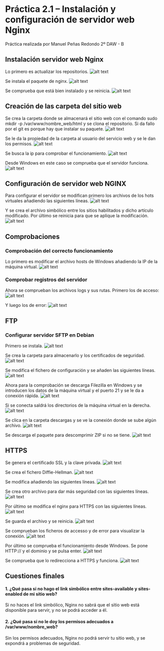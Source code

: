 # Práctica 2.1 – Instalación y configuración de servidor web Nginx

Práctica realizada por Manuel Peñas Redondo 2º DAW - B

## Instalación servidor web Nginx
Lo primero es actualizar los repositorios.
![alt text](/Manuelpr02.github.io//images/image-2.png)

Se instala el paquete de nginx.
![alt text](/Manuelpr02.github.io//images/image-4.png)

Se comprueba que está bien instalado y se reinicia.
![alt text](/Manuelpr02.github.io//images/image-3.png)

## Creación de las carpeta del sitio web
Se crea la carpeta donde se almacenará el sitio web con el comando sudo mkdir -p /var/www/nombre_web/html
y se clona el repositorio. Si da fallo por el git es porque hay que instalar su paquete.
![alt text](/images/image.png)

Se le da la propiedad de la carpeta al usuario del servicio web y se le dan los permisos.
![alt text](/images/image-5.png)

Se busca la ip para comprobar el funcionamiento.
![alt text](/images/image-6.png)

Desde Windows en este caso se comprueba que el servidor funciona.
![alt text](/images/image-8.png)

## Configuración de servidor web NGINX
Para configurar el servidor se modifican primero los archivos de los hots virtuales añadiendo las siguientes líneas.
![alt text](/images/image-9.png)

Y se crea el archivo simbólico entre los sitios habilitados y dicho artículo modificado.
Por último se reinicia para que se aplique la modificación.
![alt text](/images/image-10.png)

## Comprobaciones
### Comprobación del correcto funcionamiento
Lo primero es modificar el archivo hosts de Windows añadiendo la IP de la máquina virtual.
![alt text](/images/image-13.png)

### Comprobar registros del servidor
Ahora se comprueban los archivos logs y sus rutas. Primero los de acceso:
![alt text](/images/image-11.png)

Y luego los de error:
![alt text](/images/image-12.png)

## FTP
### Configurar servidor SFTP en Debian
Primero se instala.
![alt text](/images/image-14.png)

Se crea la carpeta para almacenarlo y los certificados de seguridad.
![alt text](/images/image-15.png)

Se modifica el fichero de configuración y se añaden las siguientes líneas.
![alt text](/images/image-16.png)

Ahora para la comprobación se descarga Filezilla en Windows y se introducen los datos de la máquina virtual y el puerto 21 y se le da a conexión rápida.
![alt text](/images/image-17.png)

Si se conecta saldrá los directorios de la máquina virtual en la derecha.
![alt text](/images/image-18.png)

Se clica en la carpeta descargas y se ve la conexión donde se sube algún archivo.
![alt text](/images/image-19.png)

Se descarga el paquete para descomprimir ZIP si no se tiene.
![alt text](/images/image-20.png)

## HTTPS
Se genera el certificado SSL y la clave privada.
![alt text](/images/image-21.png)

Se crea el fichero Diffie-Hellman.
![alt text](/images/image-22.png)

Se modifica añadiendo las siguientes líneas.
![alt text](/images/image-23.png)

Se crea otro archivo para dar más seguridad con las siguientes líneas.
![alt text](/images/image-24.png)

Por último se modifica el nginx para HTTPS con las siguientes líneas.
![alt text](/images/image-25.png)

Se guarda el archivo y se reinicia.
![alt text](/images/image-26.png)

Se comprueban los ficheros de accesso y de error para visualizar la conexión.
![alt text](/images/image-27.png)

Por último se comprueba el funcionamiento desde Windows. Se pone HTTP:// y el dominio y se pulsa enter.
![alt text](/images/image-28.png)

Se comprueba que lo redirecciona a HTTPS y funciona.
![alt text](/images/image-29.png)

## Cuestiones finales

#### 1. ¿Qué pasa si no hago el link simbólico entre sites-available y sites-enabled de mi sitio web?

Si no haces el link simbólico, Nginx no sabrá que el sitio web está disponible para servir, y no se podrá acceder a él.

#### 2. ¿Qué pasa si no le doy los permisos adecuados a /var/www/nombre_web?

Sin los permisos adecuados, Nginx no podrá servir tu sitio web, y se expondrá a problemas de seguridad. 
